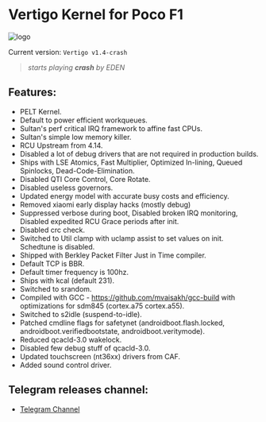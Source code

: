# Vertigo Kernel for Poco F1

![logo](https://i.imgur.com/qUoLgdl.jpg "logo")

Current version: `Vertigo v1.4-crash`

> _starts playing **crash** by EDEN_

## Features: 
* PELT Kernel. 
* Default to power efficient workqueues. 
* Sultan's perf critical IRQ framework to affine fast CPUs. 
* Sultan's simple low memory killer. 
* RCU Upstream from 4.14.
* Disabled a lot of debug drivers that are not required in production builds. 
* Ships with LSE Atomics, Fast Multiplier, Optimized In-lining, Queued Spinlocks, Dead-Code-Elimination.
* Disabled QTI Core Control, Core Rotate. 
* Disabled useless governors. 
* Updated energy model with accurate busy costs and efficiency. 
* Removed xiaomi early display hacks (mostly debug)
* Suppressed verbose during boot, Disabled broken IRQ monitoring, Disabled expedited RCU Grace periods after init. 
* Disabled crc check. 
* Switched to Util clamp with uclamp assist to set values on init. Schedtune is disabled. 
* Shipped with Berkley Packet Filter Just in Time compiler. 
* Default TCP is BBR. 
* Default timer frequency is 100hz.
* Ships with kcal (default 231).
* Switched to srandom. 
* Compiled with GCC - https://github.com/mvaisakh/gcc-build with optimizations for sdm845 (cortex.a75 cortex.a55).
* Switched to s2idle (suspend-to-idle).
* Patched cmdline flags for safetynet (androidboot.flash.locked, androidboot.verifiedbootstate, androidboot.veritymode).
* Reduced qcacld-3.0 wakelock.
* Disabled few debug stuff of qcacld-3.0.
* Updated touchscreen (nt36xx) drivers from CAF. 
* Added sound control driver. 

## Telegram releases channel: 
- [Telegram Channel](https://t.me/vertigo_releases)
